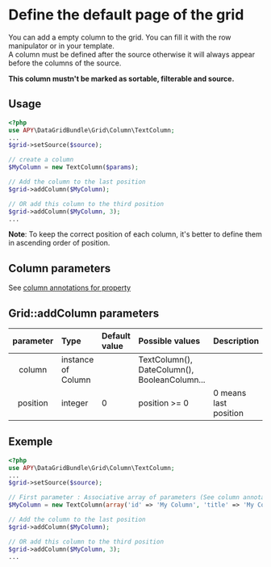 Define the default page of the grid
===================================

You can add a empty column to the grid. You can fill it with the row manipulator or in your template.  
A column must be defined after the source otherwise it will always appear before the columns of the source.

**This column mustn't be marked as sortable, filterable and source.**

## Usage

```php
<?php
use APY\DataGridBundle\Grid\Column\TextColumn;
...
$grid->setSource($source);

// create a column
$MyColumn = new TextColumn($params);

// Add the column to the last position
$grid->addColumn($MyColumn);

// OR add this column to the third position
$grid->addColumn($MyColumn, 3);
...
```

**Note**: To keep the correct position of each column, it's better to define them in ascending order of position.

## Column parameters

See [column annotations for property](../columns_configuration/annotations/column_annotation_property.md#available-attributes)

## Grid::addColumn parameters

|parameter|Type|Default value|Possible values|Description|
|:--:|:--|:--|:--|:--|
|column|instance of Column||TextColumn(), DateColumn(), BooleanColumn...||
|position|integer|0|position >= 0|0 means last position|

## Exemple

```php
<?php
use APY\DataGridBundle\Grid\Column\TextColumn;
...
$grid->setSource($source);

// First parameter : Associative array of parameters (See column annotations for property) 
$MyColumn = new TextColumn(array('id' => 'My Column', 'title' => 'My Column', 'type' => 'number', 'filter' => 'input', 'size' => '54', 'sortable' => false, 'filterable' => false, 'source' => false));

// Add the column to the last position
$grid->addColumn($MyColumn);

// OR add this column to the third position
$grid->addColumn($MyColumn, 3);
...
```

